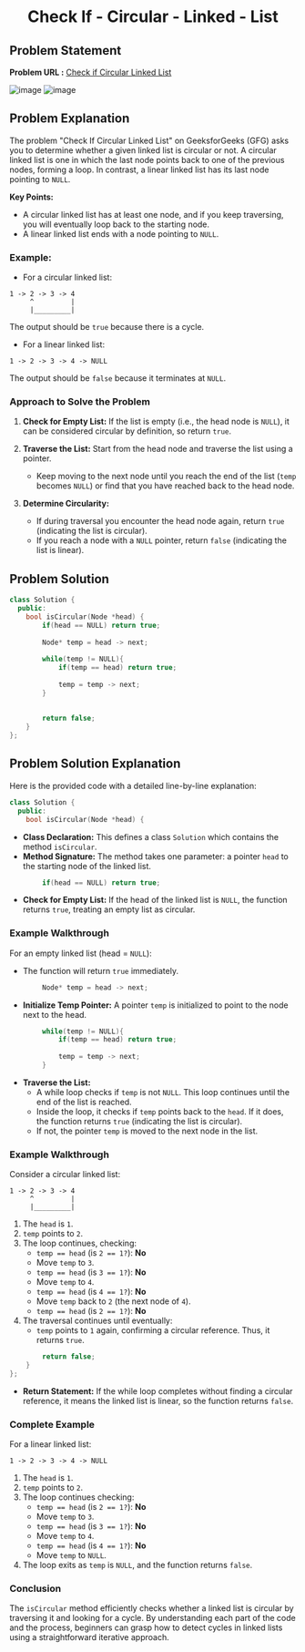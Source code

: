 <h1 align='center'>Check If - Circular - Linked - List</h1>

## Problem Statement

**Problem URL :** [Check if Circular Linked List](https://www.geeksforgeeks.org/problems/circular-linked-list/1?itm_source=geeksforgeeks&itm_medium=article&itm_campaign=practice_card)

![image](https://github.com/user-attachments/assets/53783737-3e33-4193-bb74-3039a0a09f25)
![image](https://github.com/user-attachments/assets/eb8c76cd-dba8-468e-9f8e-56c73b68efcb)

## Problem Explanation
The problem "Check If Circular Linked List" on GeeksforGeeks (GFG) asks you to determine whether a given linked list is circular or not. A circular linked list is one in which the last node points back to one of the previous nodes, forming a loop. In contrast, a linear linked list has its last node pointing to `NULL`.

**Key Points:**
- A circular linked list has at least one node, and if you keep traversing, you will eventually loop back to the starting node.
- A linear linked list ends with a node pointing to `NULL`.

### Example:
- For a circular linked list:
```
1 -> 2 -> 3 -> 4
     ^         |
     |_________|
```
The output should be `true` because there is a cycle.

- For a linear linked list:
```
1 -> 2 -> 3 -> 4 -> NULL
```
The output should be `false` because it terminates at `NULL`.

### Approach to Solve the Problem

1. **Check for Empty List:** If the list is empty (i.e., the head node is `NULL`), it can be considered circular by definition, so return `true`.

2. **Traverse the List:** Start from the head node and traverse the list using a pointer.
   - Keep moving to the next node until you reach the end of the list (`temp` becomes `NULL`) or find that you have reached back to the head node.
   
3. **Determine Circularity:** 
   - If during traversal you encounter the head node again, return `true` (indicating the list is circular).
   - If you reach a node with a `NULL` pointer, return `false` (indicating the list is linear).

## Problem Solution
```cpp
class Solution {
  public:
    bool isCircular(Node *head) {
        if(head == NULL) return true;
        
        Node* temp = head -> next;
        
        while(temp != NULL){
            if(temp == head) return true;
            
            temp = temp -> next;
        }
        
        
        return false;
    }
};
```

## Problem Solution Explanation
Here is the provided code with a detailed line-by-line explanation:

```cpp
class Solution {
  public:
    bool isCircular(Node *head) {
```
- **Class Declaration:** This defines a class `Solution` which contains the method `isCircular`.
- **Method Signature:** The method takes one parameter: a pointer `head` to the starting node of the linked list.

```cpp
        if(head == NULL) return true;
```
- **Check for Empty List:** If the head of the linked list is `NULL`, the function returns `true`, treating an empty list as circular.

### Example Walkthrough
For an empty linked list (head = `NULL`):
- The function will return `true` immediately.

```cpp
        Node* temp = head -> next;
```
- **Initialize Temp Pointer:** A pointer `temp` is initialized to point to the node next to the head.

```cpp
        while(temp != NULL){
            if(temp == head) return true;
            
            temp = temp -> next;
        }
```
- **Traverse the List:**
  - A while loop checks if `temp` is not `NULL`. This loop continues until the end of the list is reached.
  - Inside the loop, it checks if `temp` points back to the `head`. If it does, the function returns `true` (indicating the list is circular).
  - If not, the pointer `temp` is moved to the next node in the list.

### Example Walkthrough
Consider a circular linked list:
```
1 -> 2 -> 3 -> 4
     ^         |
     |_________|
```
1. The `head` is `1`. 
2. `temp` points to `2`.
3. The loop continues, checking:
   - `temp == head` (is `2 == 1?`): **No**
   - Move `temp` to `3`.
   - `temp == head` (is `3 == 1?`): **No**
   - Move `temp` to `4`.
   - `temp == head` (is `4 == 1?`): **No**
   - Move `temp` back to `2` (the next node of `4`).
   - `temp == head` (is `2 == 1?`): **No**
4. The traversal continues until eventually:
   - `temp` points to `1` again, confirming a circular reference. Thus, it returns `true`.

```cpp
        return false;
    }
};
```
- **Return Statement:** If the while loop completes without finding a circular reference, it means the linked list is linear, so the function returns `false`.

### Complete Example
For a linear linked list:
```
1 -> 2 -> 3 -> 4 -> NULL
```
1. The `head` is `1`.
2. `temp` points to `2`.
3. The loop continues checking:
   - `temp == head` (is `2 == 1?`): **No**
   - Move `temp` to `3`.
   - `temp == head` (is `3 == 1?`): **No**
   - Move `temp` to `4`.
   - `temp == head` (is `4 == 1?`): **No**
   - Move `temp` to `NULL`.
4. The loop exits as `temp` is `NULL`, and the function returns `false`.

### Conclusion
The `isCircular` method efficiently checks whether a linked list is circular by traversing it and looking for a cycle. By understanding each part of the code and the process, beginners can grasp how to detect cycles in linked lists using a straightforward iterative approach.
